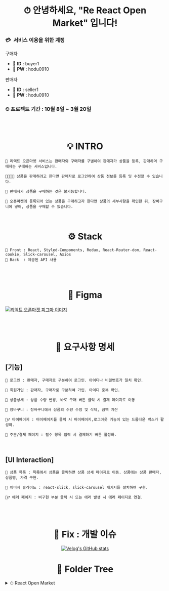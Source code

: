 <div align='center'>

# ⏱ 안녕하세요, "Re React Open Market" 입니다!

</div>

### 💳  **서비스 이용을 위한 계정**
구매자
- 📧 **ID** : buyer1
- 🔐 **PW** : hodu0910

판매자
- 📧 **ID** : seller1
- 🔐 **PW** : hodu0910

### ⏲ 프로젝트 기간 : 10월 8일 ~ 3월 20일

<br>
<br>

<div align='center'>

# 💡 INTRO

</div>

```
💬 리액트 오픈마켓 서비스는 판매자와 구매자를 구별하여 판매자가 상품을 등록, 판매하며 구매자는 구매하는 서비스입니다.

👨‍👩‍👦‍👦 상품을 판매하려고 한다면 판매자로 로그인하여 상품 정보를 등록 및 수정할 수 있습니다.

📢 판매자가 상품을 구매하는 것은 불가능합니다. 

🙏 오픈마켓에 등록되어 있는 상품을 구매하고자 한다면 상품의 세부사항을 확인한 뒤, 장바구니에 넣어, 상품을 구매할 수 있습니다.
```

<br>

<div align='center'>

# ⚙️ Stack

</div>

```
🔷 Front : React, Styled-Components, Redux, React-Router-dom, React-cookie, Slick-carousel, Axios
🔶 Back  : 제공된 API 사용
```

<br>
<br>
<div align='center'>

# 🎨 Figma

</div>

[![리액트 오픈마켓 피그마 이미지](https://user-images.githubusercontent.com/77476077/198972316-917b0552-fa2f-4bef-a407-f179488c727b.PNG)](https://www.figma.com/file/hEyXyA3SDI69DBnfqYZjt9/%EB%A9%8B%EC%82%AC_%ED%94%84%EB%A1%A0%ED%8A%B8%EC%97%94%EB%93%9C%EC%8A%A4%EC%BF%A8_2%EA%B8%B0?node-id=49%3A1747)

<br>
<br>

<div align='center'>

# 🧾 요구사항 명세

</div>

## **[기능]**

```
🔐 로그인 : 판매자, 구매자로 구분하여 로그인. 아이디나 비밀번호가 일치 확인.

🔑 회원가입 : 판매자, 구매자로 구분하여 가입. 아이디 중복 확인.

🌌 상품상세 : 상품 수량 변경, 바로 구매 버튼 클릭 시 결제 페이지로 이동

🛒 장바구니 : 장바구니에서 상품의 수량 수정 및 삭제, 금액 계산

🙋‍♂️ 마이페이지 : 마이페이지를 클릭 시 마이페이지,로그아웃 기능이 있는 드롭다운 박스가 활성화.

💜 주문/결제 페이지 : 필수 항목 입력 시 결제하기 버튼 활성화.
```

<br>

## **[UI Interaction]**

```
🌊 상품 목록 : 목록에서 상품을 클릭하면 상품 상세 페이지로 이동. 상품에는 상품 판매자, 상품명, 가격 구현.

🎨 이미지 슬라이드 : react-slick, slick-carousel 패키지를 설치하여 구현.

🤦‍♂️ 에러 페이지 : 비구현 부분 클릭 시 또는 에러 발생 시 에러 페이지로 연결.

```

<br>
<br>

<div align='center'>

# 🐛 Fix : 개발 이슈

[![Velog's GitHub stats](https://velog-readme-stats.vercel.app/api?name=aydenote&tag=React)](https://velog.io/@aydenote)

</div>

<div align='center'>
  
# 🌱 Folder Tree
  
</div>
<details>
    <summary>⏱ React Open Market</summary>
    <div>

 ```
┣ 📝 README.md
┣ 📝 .gitignore
┣ 📄 package.json
┣ 📄 package.lock.json
┣ 📂 public
┃ ┣ 📝 index.html
┃ ┗ 🎨 reset.css
┣ 📂 src
┃ ┣ 📂 apis
┃ ┃ ┣ 📝 cart.js
┃ ┃ ┣ 📝 login.js
┃ ┃ ┣ 📝 products.js
┃ ┃ ┣ 📝 seller.js
┃ ┃ ┗ 📝 signup.js
┃ ┣ 📂 asset
┃ ┃ ┗ 🎨 이미지 파일들
┃ ┣ 📂 components
┃ ┃ ┣ 📂 button
┃ ┃ ┣ 📂 buy
┃ ┃ ┣ 📂 cart
┃ ┃ ┣ 📂 footer
┃ ┃ ┣ 📂 form
┃ ┃ ┣ 📂 header
┃ ┃ ┣ 📂 login
┃ ┃ ┣ 📂 modal
┃ ┃ ┣ 📂 product
┃ ┃ ┣ 📂 sellerboard
┃ ┃ ┣ 📂 signup
┃ ┃ ┗ 📂 slide
┃ ┣ 📂 views
┃ ┃ ┣ 🧾 AddProductPage.jsx
┃ ┃ ┣ 🧾 BuyPage.jsx
┃ ┃ ┣ 🧾 CartPage.jsx
┃ ┃ ┣ 🧾 LoginPage.jsx
┃ ┃ ┣ 🧾 MainPage.jsx
┃ ┃ ┣ 🧾 ProductDetailPage.jsx
┃ ┃ ┣ 🧾 AddProductPage.jsx
┃ ┃ ┣ 🧾 SellerCenterPage.jsx
┃ ┃ ┗ 🧾 SignUpPage.jsx
┃ ┣ 📂 reducers
┃ ┃ ┣ 🧾 cart.js
┃ ┃ ┣ 🧾 counter.js
┃ ┃ ┣ 🧾 image.js
┃ ┃ ┣ 🧾 index.js
┃ ┃ ┣ 🧾 loginFail.js
┃ ┃ ┣ 🧾 loginType.js
┃ ┃ ┣ 🧾 mainProduct.js
┃ ┃ ┣ 🧾 seller.js 
┃ ┃ ┣ 🧾 signupFail.js 
┃ ┃ ┗ 🧾 signupType.js 
┗ ┣ 📂 util
  ┃ ┗ 🧾 cookie.js
  ┣ 🧾 index.js
  ┗ 🧾 App.js
```

</details>
